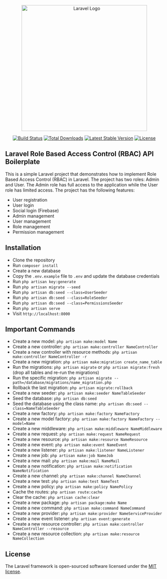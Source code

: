 <p align="center"><a href="https://laravel.com" target="_blank"><img src="https://raw.githubusercontent.com/laravel/art/master/logo-lockup/5%20SVG/2%20CMYK/1%20Full%20Color/laravel-logolockup-cmyk-red.svg" width="400" alt="Laravel Logo"></a></p>

<p align="center">
<a href="https://github.com/laravel/framework/actions"><img src="https://github.com/laravel/framework/workflows/tests/badge.svg" alt="Build Status"></a>
<a href="https://packagist.org/packages/laravel/framework"><img src="https://img.shields.io/packagist/dt/laravel/framework" alt="Total Downloads"></a>
<a href="https://packagist.org/packages/laravel/framework"><img src="https://img.shields.io/packagist/v/laravel/framework" alt="Latest Stable Version"></a>
<a href="https://packagist.org/packages/laravel/framework"><img src="https://img.shields.io/packagist/l/laravel/framework" alt="License"></a>
</p>

## Laravel Role Based Access Control (RBAC) API Boilerplate

This is a simple Laravel project that demonstrates how to implement Role Based Access Control (RBAC) in Laravel. The project has two roles: Admin and User. The Admin role has full access to the application while the User role has limited access. The project has the following features:

- User registration
- User login
- Social login (Firebase)
- Admin management
- User management
- Role management
- Permission management

## Installation

- Clone the repository
- Run `composer install`
- Create a new database
- Copy the `.env.example` file to `.env` and update the database credentials
- Run `php artisan key:generate`
- Run `php artisan migrate --seed`
- Run `php artisan db:seed --class=UserSeeder`
- Run `php artisan db:seed --class=RoleSeeder`
- Run `php artisan db:seed --class=PermissionsSeeder`
- Run `php artisan serve`
- Visit `http://localhost:8000`

## Important Commands

- Create a new model: `php artisan make:model Name`
- Create a new controller: `php artisan make:controller NameController`
- Create a new controller with resource methods: `php artisan make:controller NameController -r`
- Create a new migration: `php artisan make:migration create_name_table`
- Run the migrations: `php artisan migrate` or `php artisan migrate:fresh` (drop all tables and re-run the migrations)
- Run the specific migration: `php artisan migrate --path=/database/migrations/name_migration.php`
- Rollback the last migration: `php artisan migrate:rollback`
- Create a new seeder: `php artisan make:seeder NameTableSeeder`
- Seed the database: `php artisan db:seed`
- Seed the database using the class name: `php artisan db:seed --class=NameTableSeeder`
- Create a new factory: `php artisan make:factory NameFactory`
- Create a new model factory: `php artisan make:factory NameFactory --model=Name`
- Create a new middleware: `php artisan make:middleware NameMiddleware`
- Create a new request: `php artisan make:request NameRequest`
- Create a new resource: `php artisan make:resource NameResource`
- Create a new event: `php artisan make:event NameEvent`
- Create a new listener: `php artisan make:listener NameListener`
- Create a new job: `php artisan make:job NameJob`
- Create a new mail: `php artisan make:mail NameMail`
- Create a new notification: `php artisan make:notification NameNotification`
- Create a new channel: `php artisan make:channel NameChannel`
- Create a new test: `php artisan make:test NameTest`
- Create a new policy: `php artisan make:policy NamePolicy`
- Cache the routes: `php artisan route:cache`
- Clear the cache: `php artisan cache:clear`
- Create a new package: `php artisan package:make Name`
- Create a new command: `php artisan make:command NameCommand`
- Create a new provider: `php artisan make:provider NameServiceProvider`
- Create a new event listener: `php artisan event:generate`
- Create a new resource controller: `php artisan make:controller NameController --resource`
- Create a new resource collection: `php artisan make:resource NameCollection`

## License

The Laravel framework is open-sourced software licensed under the [MIT license](https://opensource.org/licenses/MIT).
```
